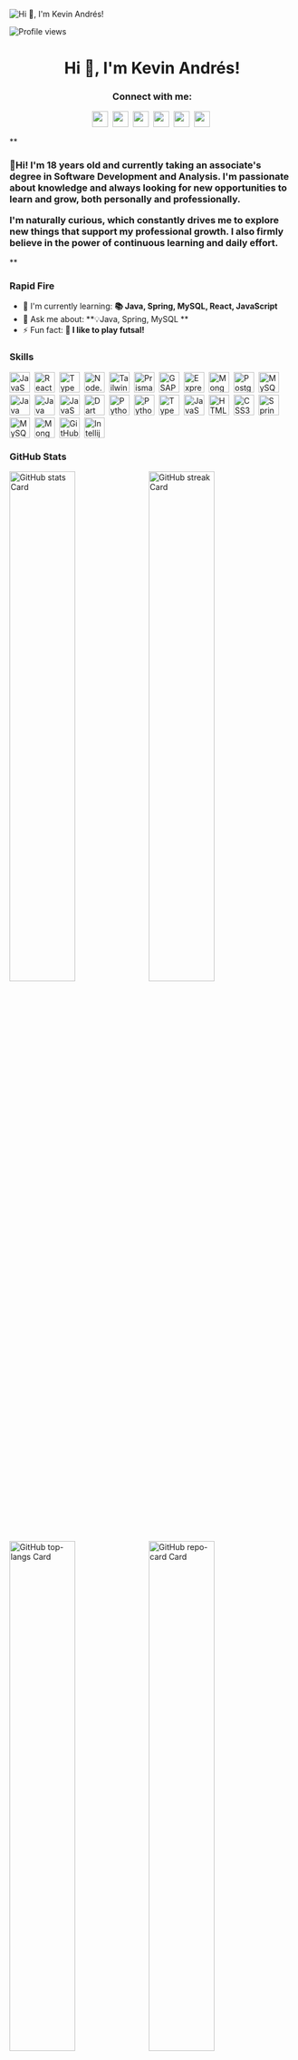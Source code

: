 ![Hi 👋, I'm Kevin Andrés!](https://static.wixstatic.com/media/53fad0_ce0704caa0174d6aa9b2b8101a62fa77~mv2.gif)

![Profile views](https://komarev.com/ghpvc/?username=KevinMachado777&label=Profile%20views&color=0e75b6&style=flat)

<div id="toc">
  <ul align="center" style="list-style: none">
    <summary>
      <h1>
        Hi 👋, I'm Kevin Andrés!
      </h1>
    </summary>
  </ul>
</div>

**<h3 align="center">Connect with me:</h3>** 
<p align="center"><a href="https://github.com/https://github.com/KevinMachado777" target="_blank"><img src="https://img.shields.io/badge/GitHub-100000?style=for-the-badge&logo=github&logoColor=white" height="28" style="margin-right: 4px"></a> <a href="kevin_machado@soy.sena.edu.co" target="_blank"><img src="https://img.shields.io/badge/Gmail-D14836?style=for-the-badge&logo=gmail&logoColor=white" height="28" style="margin-right: 4px"></a> <a href="https://www.linkedin.com/in/https://www.linkedin.com/in/kevin-andr%C3%A9s-machado-rueda-17a192339/" target="_blank"><img src="https://img.shields.io/badge/LinkedIn-0077B5?style=for-the-badge&logo=linkedin&logoColor=white" height="28" style="margin-right: 4px"></a> <a href="https://www.instagram.com/https://www.instagram.com/kevin_machadorueda/" target="_blank"><img src="https://img.shields.io/badge/Instagram-E4405F?style=for-the-badge&logo=instagram&logoColor=white" height="28" style="margin-right: 4px"></a> <a href="https://www.facebook.com/https://www.facebook.com/kevin.a.rueda.3" target="_blank"><img src="https://img.shields.io/badge/Facebook-1877F2?style=for-the-badge&logo=facebook&logoColor=white" height="28" style="margin-right: 4px"></a> <a href="https://www.tiktok.com/@https://www.tiktok.com/@k3v1nan.dres" target="_blank"><img src="https://img.shields.io/badge/TikTok-000000?style=for-the-badge&logo=tiktok&logoColor=white" height="28" style="margin-right: 4px"></a></p>

 **<h3 align="left">🚀Hi! I'm 18 years old and currently taking an associate's degree in Software Development and Analysis. I'm passionate about knowledge and always looking for new opportunities to learn and grow, both personally and professionally.

I'm naturally curious, which constantly drives me to explore new things that support my professional growth. I also firmly believe in the power of continuous learning and daily effort.</h3>**

**<h3 align="left">Rapid Fire</h3>**

- 🌱 I'm currently learning: **📚 Java, Spring, MySQL, React, JavaScript**
- 💬 Ask me about: **💡Java, Spring, MySQL **
- ⚡ Fun fact: **🎢 I like to play futsal!**

 **<h3 align="left">Skills</h3>**

<div style="display: flex; flex-wrap: wrap; gap: 4px; justify-content: left;"><img src="https://img.shields.io/badge/JavaScript-F7DF1C?logo=javascript&logoColor=white" height="36" alt="JavaScript" style="margin-right: 4px"> <img src="https://img.shields.io/badge/React-20232A?logo=react&logoColor=61DAFB" height="36" alt="React" style="margin-right: 4px"> <img src="https://img.shields.io/badge/TypeScript-3178C6?logo=typescript&logoColor=white" height="36" alt="TypeScript" style="margin-right: 4px"> <img src="https://img.shields.io/badge/Node.js-8CC84B?logo=node.js&logoColor=white" height="36" alt="Node.js" style="margin-right: 4px"> <img src="https://img.shields.io/badge/Tailwind_CSS-38B2AC?logo=tailwind-css&logoColor=white" height="36" alt="Tailwind CSS" style="margin-right: 4px"> <img src="https://img.shields.io/badge/Prisma-2D3748?logo=prisma&logoColor=white" height="36" alt="Prisma" style="margin-right: 4px"> <img src="https://img.shields.io/badge/GSAP-00D084?logo=gsap&logoColor=white" height="36" alt="GSAP" style="margin-right: 4px"> <img src="https://img.shields.io/badge/Express-000000?logo=express&logoColor=white" height="36" alt="Express" style="margin-right: 4px"> <img src="https://img.shields.io/badge/MongoDB-4EA94B?logo=mongodb&logoColor=white" height="36" alt="MongoDB" style="margin-right: 4px"> <img src="https://img.shields.io/badge/PostgreSQL-316192?logo=postgresql&logoColor=white" height="36" alt="PostgreSQL" style="margin-right: 4px"> <img src="https://img.shields.io/badge/MySQL-4479A1?logo=mysql&logoColor=white" height="36" alt="MySQL" style="margin-right: 4px"> <img src="https://cdn.jsdelivr.net/gh/devicons/devicon@latest/icons/java/java-original-wordmark.svg" height="36" alt="Java" style="margin-right: 4px"> <img src="https://cdn.jsdelivr.net/gh/devicons/devicon/icons/java/java-original.svg" height="36" alt="Java" style="margin-right: 4px"> <img src="https://cdn.jsdelivr.net/gh/devicons/devicon/icons/javascript/javascript-original.svg" height="36" alt="JavaScript" style="margin-right: 4px"> <img src="https://cdn.jsdelivr.net/gh/devicons/devicon@latest/icons/dart/dart-original.svg" height="36" alt="Dart" style="margin-right: 4px"> <img src="https://img.shields.io/badge/Python-306998?logo=python&logoColor=white" height="36" alt="Python" style="margin-right: 4px"> <img src="https://cdn.jsdelivr.net/gh/devicons/devicon/icons/python/python-original.svg" height="36" alt="Python" style="margin-right: 4px"> <img src="https://cdn.jsdelivr.net/gh/devicons/devicon/icons/typescript/typescript-plain.svg" height="36" alt="TypeScript" style="margin-right: 4px"> <img src="https://cdn.jsdelivr.net/gh/devicons/devicon/icons/javascript/javascript-plain.svg" height="36" alt="JavaScript" style="margin-right: 4px"> <img src="https://cdn.jsdelivr.net/gh/devicons/devicon@latest/icons/html5/html5-original-wordmark.svg" height="36" alt="HTML5" style="margin-right: 4px"> <img src="https://cdn.jsdelivr.net/gh/devicons/devicon@latest/icons/css3/css3-original-wordmark.svg" height="36" alt="CSS3" style="margin-right: 4px"> <img src="https://cdn.jsdelivr.net/gh/devicons/devicon/icons/spring/spring-original.svg" height="36" alt="Spring" style="margin-right: 4px"> <img src="https://cdn.jsdelivr.net/gh/devicons/devicon@latest/icons/mysql/mysql-original-wordmark.svg" height="36" alt="MySQL" style="margin-right: 4px"> <img src="https://cdn.jsdelivr.net/gh/devicons/devicon@latest/icons/mongodb/mongodb-original-wordmark.svg" height="36" alt="MongoDB" style="margin-right: 4px"> <img src="https://cdn.jsdelivr.net/gh/devicons/devicon/icons/github/github-original.svg" height="36" alt="GitHub" style="margin-right: 4px"> <img src="https://cdn.jsdelivr.net/gh/devicons/devicon@latest/icons/intellij/intellij-original.svg" height="36" alt="Intellij" style="margin-right: 4px"></div>

 **<h3 align="left">GitHub Stats</h3>**

<p align="left">
  <img width="48%" src="https://github-readme-stats.vercel.app/api?username=KevinMachado777&theme=react&hide_title=false&hide_rank=false&show_icons=false&include_all_commits=false&count_private=true&line_height=23" alt="GitHub stats Card" />
  <img width="48%" src="https://streak-stats.demolab.com/?user=KevinMachado777&theme=react&hide_border=false&date_format=M+j%5B%2C+Y%5D&mode=daily&hide_total_contributions=false&hide_current_streak=false&hide_longest_streak=false&card_height=200" alt="GitHub streak Card" />
</p>

<p align="left">
  <img width="48%" src="https://github-readme-stats.vercel.app/api/top-langs?username=KevinMachado777&theme=react&hide_title=false&layout=compact&langs_count=6&hide_progress=false&card_width=400" alt="GitHub top-langs Card" />
  <img width="48%" src="https://github-readme-stats.vercel.app/api/pin/?username=KevinMachado777&repo=Bubble&bg_color=35%2C2dd4bf%2C784BA0%2C2B86C5&show_owner=true&title_color=fff&text_color=fff&icon_color=fff" alt="GitHub repo-card Card" />
</p>

 **<h3 align="left">Support Me</h3>**

<p align="left"><a href="https://ko-fi.com/sushil_" target="_blank"><img src="https://img.shields.io/badge/Ko--fi-343B45?logo=kofi&logoColor=Black" height="36" style="margin-right: 4px"></a></p>

